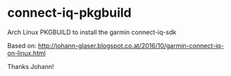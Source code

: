 # connect-iq-pkgbuild
Arch Linux PKGBUILD to install the garmin connect-iq-sdk

Based on: http://johann-glaser.blogspot.co.at/2016/10/garmin-connect-iq-on-linux.html

Thanks Johann!
